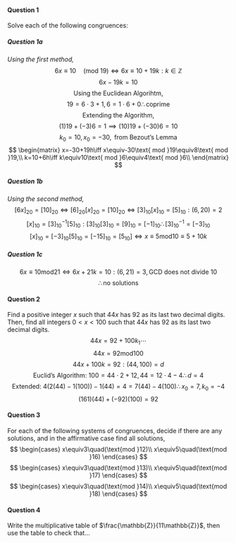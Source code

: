 #### Question 1
Solve each of the following congruences:
##### Question 1a
*Using the first method,*
$$
6x\equiv10\quad (\text{mod }19)\iff6x\equiv10+19k:k\in\mathbb{Z}
$$
$$
6x-19k=10
$$
$$
\text{Using the Euclidean Algorihtm,}
$$
$$
19=6\cdot3+1,6=1\cdot6+0\therefore\text{coprime}
$$
$$
\text{Extending the Algorithm,}
$$
$$
(1)19+(-3)6=1\implies(10)19+(-30)6=10
$$
$$
k_0=10,x_0=-30,\text{ from Bezout's Lemma}
$$
$$
\begin{matrix}
x=-30+19h\iff x\equiv-30\text{ mod }19\equiv8\text{ mod }19,\\
k=10+6h\iff k\equiv10\text{ mod }6\equiv4\text{ mod }6\\
\end{matrix}
$$
##### Question 1b
*Using the second method,*
$$
[6x]_{20}=[10]_{20}\iff[6]_{20}[x]_{20}=[10]_{20}\iff[3]_{10}[x]_{10}=[5]_{10}:(6,20)=2
$$
$$
[x]_{10}=[3]_{10}^{-1}[5]_{10}:[3]_{10}[3]_{10}=[9]_{10}=[-1]_{10}\therefore[3]_{10}^{-1}=[-3]_{10}
$$
$$
[x]_{10}=[-3]_{10}[5]_{10}=[-15]_{10}=[5_{10}]\iff x\equiv5\text{mod10}\equiv5+10k
$$
##### Question 1c
$$
6x\equiv10\text{mod21}\iff6x+21k=10:(6,21)=3,\text{GCD does not divide 10}
$$
$$
\therefore\text{no solutions}
$$
#### Question 2
Find a positive integer $x$ such that $44x$ has $92$ as its last two decimal digits. Then, find all integers $0\lt x\lt 100$ such that $44x$ has $92$ as its last two decimal digits.
$$
44x=92+100k_1\cdots
$$
$$
44x=92\text{mod}100
$$
$$
44x+100k=92:(44,100)=d
$$
$$
\text{Euclid's Algorithm: }100=44\cdot2+12,44=12\cdot4-4\therefore d=4
$$
$$
\text{Extended: }4(2(44)-1(100))-1(44)=4=7(44)-4(100)\therefore x_0=7,k_0=-4
$$
$$
(161)(44)+(-92)(100)=92
$$
#### Question 3
For each of the following systems of congruences, decide if there are any solutions, and in the affirmative case find all solutions,
$$
\begin{cases}
x\equiv3\quad(\text{mod }12)\\
x\equiv5\quad(\text{mod }16)
\end{cases}
$$
$$
\begin{cases}
x\equiv3\quad(\text{mod }13)\\
x\equiv5\quad(\text{mod }17)
\end{cases}
$$
$$
\begin{cases}
x\equiv3\quad(\text{mod }14)\\
x\equiv5\quad(\text{mod }18)
\end{cases}
$$
#### Question 4
Write the multiplicative table of $\frac{\mathbb{Z}}{11\mathbb{Z}}$, then use the table to check that...